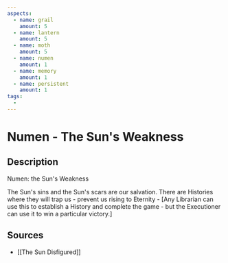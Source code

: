 ```yaml
---
aspects: 
  - name: grail
    amount: 5
  - name: lantern
    amount: 5
  - name: moth
    amount: 5
  - name: numen
    amount: 1
  - name: memory
    amount: 1
  - name: persistent
    amount: 1
tags:
  - 
---
```


# Numen - The Sun's Weakness

## Description
Numen: the Sun's Weakness

The Sun's sins and the Sun's scars are our salvation. There are Histories where they will trap us - prevent us rising to Eternity - [Any Librarian can use this to establish a History and complete the game - but the Executioner can use it to win a particular victory.]
## Sources
- [[The Sun Disfigured]]